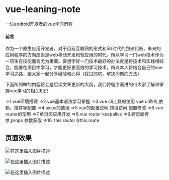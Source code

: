 # vue-leaning-note
一位android开发者的vue学习历程


#### 前言
作为一个原生应用开发者，对于目前互联网的形式和5G时代的到来判断，未来的应用程序的方向应当是web移动开发和轻应用的时代。所以学习一门web技术作为一项生存技能而言尤为重要。要想学好一门技术最好的办法就是将技术和实践相结合，能够在项目中学习，才能更好更高效的学习技术，所以本人将结合自己的vue学习之路，跟大家一起分享经验和心得（踩过的坑，解决问题的方法）

下面所列举的内容将会是后续文章更新的大纲，我们将循序渐进的带大家了解和掌握vue学习的相关知识

=>1.vue环境搭建
=>2.vue基本语法学习掌握
=>3.vue cli工具的使用 vue ui命令,依赖，插件等配置
=>4.axios的使用
=>5.vue的配置说明 跨域访问 配置修改
=>6.vue router的使用
=>7.单页面应用开发
=>8.vue router keepalive
=>9.跨页面传参,props 参数获取
=>10. this.$router 与 this.$route

## 页面效果
![在这里插入图片描述](https://img-blog.csdnimg.cn/20191117230158623.png)

![在这里插入图片描述](https://img-blog.csdnimg.cn/20191117230226366.png?x-oss-process=image/watermark,type_ZmFuZ3poZW5naGVpdGk,shadow_10,text_aHR0cHM6Ly9ibG9nLmNzZG4ubmV0L1pQQ3JvYm90,size_16,color_FFFFFF,t_70)

![在这里插入图片描述](https://img-blog.csdnimg.cn/20191117230255381.png)
